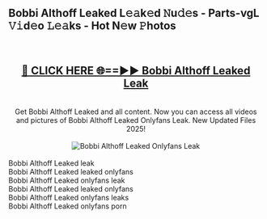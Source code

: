 <h2>Bobbi Althoff Leaked L𝚎𝚊k𝚎d 𝙽u𝚍𝚎s - Parts-vgL 𝚅𝚒d𝚎o 𝙻𝚎𝚊ks - Hot N𝚎w 𝙿hotos </h2>
<br>
<div align="center">
<h2><a href="https://213.232.235.80/live/video.php?q=bobbi-althoff-leaked" rel="nofollow">🔴 CLICK HERE 🌐==►► Bobbi Althoff Leaked Leak</a></h2>
<br>
Get Bobbi Althoff Leaked and all content. Now you can access all videos and pictures of Bobbi Althoff Leaked Onlyfans Leak. New Updated Files 2025!
<br>
<br>
<a href="https://213.232.235.80/live/video.php?q=bobbi-althoff-leaked" rel="nofollow" data-target="animated-image.originalLink"><img src="https://i.imgur.com/1EjSzPs.png" alt="Bobbi Althoff Leaked Onlyfans Leak" style="max-width: 100%; display: inline-block;" data-target="animated-image.originalImage"></a>
</div>
<br>
Bobbi Althoff Leaked leak<br>
Bobbi Althoff Leaked leaked onlyfans<br>
Bobbi Althoff Leaked onlyfans leak<br>
Bobbi Althoff Leaked leaked onlyfans<br>
Bobbi Althoff Leaked onlyfans leaks<br>
Bobbi Althoff Leaked onlyfans porn
